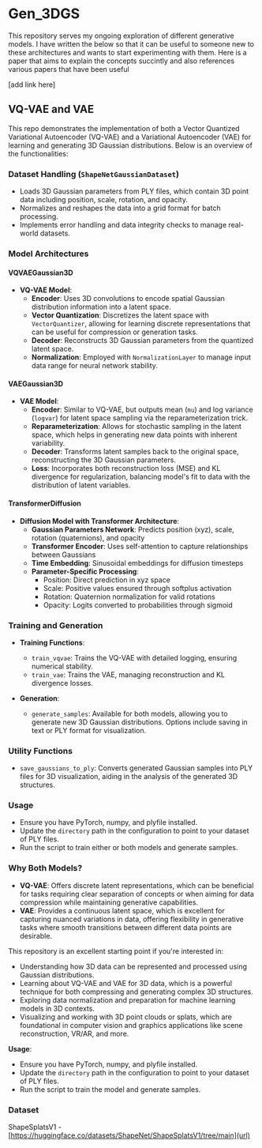 
# Gen_3DGS
This repository serves my ongoing exploration of different generative models. 
I have written the below so that it can be useful to someone new to these architectures and wants to start experimenting with them. 
Here is a paper that aims to explain the concepts succintly and also references various papers that have been useful 

[add link here]


## VQ-VAE and VAE


This repo demonstrates the implementation of both a Vector Quantized Variational Autoencoder (VQ-VAE) and a Variational Autoencoder (VAE) for learning and generating 3D Gaussian distributions. Below is an overview of the functionalities:

### Dataset Handling (`ShapeNetGaussianDataset`)
- Loads 3D Gaussian parameters from PLY files, which contain 3D point data including position, scale, rotation, and opacity.
- Normalizes and reshapes the data into a grid format for batch processing.
- Implements error handling and data integrity checks to manage real-world datasets.

### Model Architectures

#### **VQVAEGaussian3D**
- **VQ-VAE Model**:
  - **Encoder**: Uses 3D convolutions to encode spatial Gaussian distribution information into a latent space.
  - **Vector Quantization**: Discretizes the latent space with `VectorQuantizer`, allowing for learning discrete representations that can be useful for compression or generation tasks.
  - **Decoder**: Reconstructs 3D Gaussian parameters from the quantized latent space.
  - **Normalization**: Employed with `NormalizationLayer` to manage input data range for neural network stability.

#### **VAEGaussian3D**
- **VAE Model**:
  - **Encoder**: Similar to VQ-VAE, but outputs mean (`mu`) and log variance (`logvar`) for latent space sampling via the reparameterization trick.
  - **Reparameterization**: Allows for stochastic sampling in the latent space, which helps in generating new data points with inherent variability.
  - **Decoder**: Transforms latent samples back to the original space, reconstructing the 3D Gaussian parameters.
  - **Loss**: Incorporates both reconstruction loss (MSE) and KL divergence for regularization, balancing model's fit to data with the distribution of latent variables.
 
#### **TransformerDiffusion**
- **Diffusion Model with Transformer Architecture**:
  - **Gaussian Parameters Network**: Predicts position (xyz), scale, rotation (quaternions), and opacity
  - **Transformer Encoder**: Uses self-attention to capture relationships between Gaussians
  - **Time Embedding**: Sinusoidal embeddings for diffusion timesteps
  - **Parameter-Specific Processing**: 
    - Position: Direct prediction in xyz space
    - Scale: Positive values ensured through softplus activation
    - Rotation: Quaternion normalization for valid rotations
    - Opacity: Logits converted to probabilities through sigmoid

### Training and Generation

- **Training Functions**:
  - `train_vqvae`: Trains the VQ-VAE with detailed logging, ensuring numerical stability.
  - `train_vae`: Trains the VAE, managing reconstruction and KL divergence losses.

- **Generation**:
  - `generate_samples`: Available for both models, allowing you to generate new 3D Gaussian distributions. Options include saving in text or PLY format for visualization.

### Utility Functions

- `save_gaussians_to_ply`: Converts generated Gaussian samples into PLY files for 3D visualization, aiding in the analysis of the generated 3D structures.

### Usage
- Ensure you have PyTorch, numpy, and plyfile installed.
- Update the `directory` path in the configuration to point to your dataset of PLY files.
- Run the script to train either or both models and generate samples.

### Why Both Models?
- **VQ-VAE**: Offers discrete latent representations, which can be beneficial for tasks requiring clear separation of concepts or when aiming for data compression while maintaining generative capabilities.
- **VAE**: Provides a continuous latent space, which is excellent for capturing nuanced variations in data, offering flexibility in generative tasks where smooth transitions between different data points are desirable.

This repository is an excellent starting point if you're interested in:

- Understanding how 3D data can be represented and processed using Gaussian distributions.
- Learning about VQ-VAE and VAE for 3D data, which is a powerful technique for both compressing and generating complex 3D structures.
- Exploring data normalization and preparation for machine learning models in 3D contexts.
- Visualizing and working with 3D point clouds or splats, which are foundational in computer vision and graphics applications like scene reconstruction, VR/AR, and more.

**Usage**: 
- Ensure you have PyTorch, numpy, and plyfile installed. 
- Update the `directory` path in the configuration to point to your dataset of PLY files.
- Run the script to train the model and generate samples.

### Dataset
ShapeSplatsV1 - [https://huggingface.co/datasets/ShapeNet/ShapeSplatsV1/tree/main](url)
